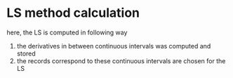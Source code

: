 # LS method calculation
here, the LS is computed in following way
1. the derivatives in between continuous intervals was computed and stored
2. the records correspond to these continuous intervals are chosen for the LS
